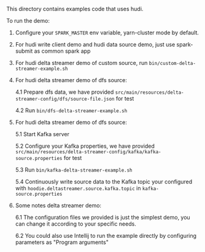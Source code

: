 <!--
  Licensed to the Apache Software Foundation (ASF) under one or more
  contributor license agreements.  See the NOTICE file distributed with
  this work for additional information regarding copyright ownership.
  The ASF licenses this file to You under the Apache License, Version 2.0
  (the "License"); you may not use this file except in compliance with
  the License.  You may obtain a copy of the License at

       http://www.apache.org/licenses/LICENSE-2.0

  Unless required by applicable law or agreed to in writing, software
  distributed under the License is distributed on an "AS IS" BASIS,
  WITHOUT WARRANTIES OR CONDITIONS OF ANY KIND, either express or implied.
  See the License for the specific language governing permissions and
  limitations under the License.
-->

This directory contains examples code that uses hudi.

To run the demo: 

  1. Configure your `SPARK_MASTER` env variable, yarn-cluster mode by default.
  2. For hudi write client demo and hudi data source demo, just use spark-submit as common spark app
  3. For hudi delta streamer demo of custom source, run `bin/custom-delta-streamer-example.sh`
  4. For hudi delta streamer demo of dfs source:

      4.1 Prepare dfs data, we have provided `src/main/resources/delta-streamer-config/dfs/source-file.json` for test

      4.2 Run `bin/dfs-delta-streamer-example.sh`

  5. For hudi delta streamer demo of dfs source:

      5.1 Start Kafka server

      5.2 Configure your Kafka properties, we have provided `src/main/resources/delta-streamer-config/kafka/kafka-source.properties` for test

      5.3 Run `bin/kafka-delta-streamer-example.sh`

      5.4 Continuously write source data to the Kafka topic your configured with `hoodie.deltastreamer.source.kafka.topic` in `kafka-source.properties`

  6. Some notes delta streamer demo:

      6.1 The configuration files we provided is just the simplest demo, you can change it according to your specific needs.

      6.2 You could also use Intellij to run the example directly by configuring parameters as "Program arguments"
